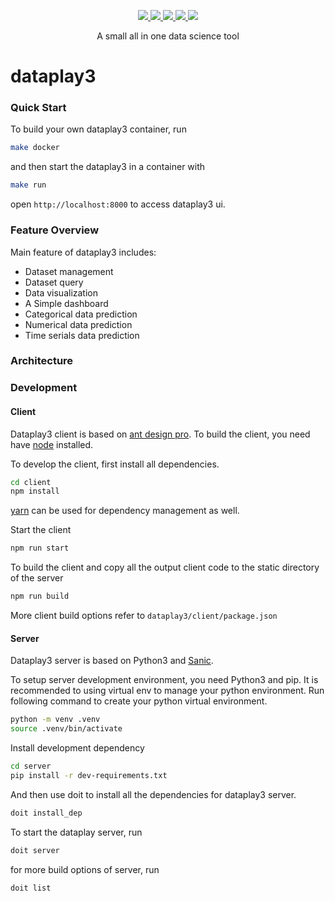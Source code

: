 <p align="center">
  <a href="https://github.com/gangtao/dataplay3/issues">
    <img src="https://img.shields.io/github/issues/gangtao/dataplay3.svg">
  </a>
  <a href="https://github.com/gangtao/dataplay3/network">
    <img src="https://img.shields.io/github/forks/gangtao/dataplay3.svg">
  </a>
  <a href="https://github.com/gangtao/dataplay3/stargazers">
    <img src="https://img.shields.io/github/stars/gangtao/dataplay3.svg">
  </a>
  <a href="https://app.codacy.com/app/gangtao/dataplay3?utm_source=github.com&utm_medium=referral&utm_content=gangtao/dataplay3&utm_campaign=Badge_Grade_Settings">
    <img src="https://api.codacy.com/project/badge/Grade/8e46d2bc99bc4dad990af063c26efb00">
  </a>
  <a href="https://ebertapp.io/github/gangtao/dataplay3">
    <img src="https://ebertapp.io/github/gangtao/dataplay3.svg">
  </a>
</p>

<p align="center">
  A small all in one data science tool
</p>

# dataplay3

### Quick Start
To build your own dataplay3 container, run
```bash
make docker
```
and then start the dataplay3 in a container with
```bash
make run
```
open `http://localhost:8000` to access dataplay3 ui.

### Feature Overview

Main feature of dataplay3 includes:
- Dataset management
- Dataset query
- Data visualization
- A Simple dashboard
- Categorical data prediction
- Numerical data prediction
- Time serials data prediction

### Architecture

### Development

#### Client
Dataplay3 client is based on [ant design pro](https://pro.ant.design/). To build the client, you need have [node](https://nodejs.org/en/) installed.

To develop the client, first install all dependencies.

```bash
cd client
npm install
```
[yarn](https://yarnpkg.com/en/) can be used for dependency management as well.

Start the client
```bash
npm run start
```

To build the client and copy all the output client code to the static directory of the server
```bash
npm run build
``` 

More client build options refer to `dataplay3/client/package.json` 

#### Server
Dataplay3 server is based on Python3 and [Sanic](https://github.com/huge-success/sanic). 

To setup server development environment, you need Python3 and pip. It is recommended to using virtual env to manage your python environment.  Run following command to create your python virtual environment. 
```bash
python -m venv .venv
source .venv/bin/activate
```

Install development dependency
```bash
cd server
pip install -r dev-requirements.txt
```

And then use doit to install all the dependencies for dataplay3 server.
```bash
doit install_dep
```

To start the dataplay server, run
```bash
doit server
```

for more build options of server, run
```bash
doit list
```
